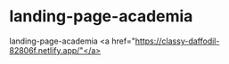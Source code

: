 # landing-page-academia
 landing-page-academia
 <a href="https://classy-daffodil-82806f.netlify.app/"</a>
